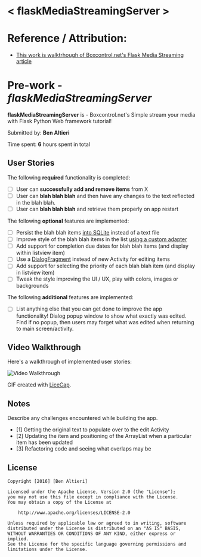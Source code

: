 # < flaskMediaStreamingServer >
# Reference / Attribution:
* [This work is walktrhough of Boxcontrol.net's Flask Media Streaming article](https://www.boxcontrol.net/simple-stream-your-media-with-flask-python-web-framework-tutorial.html)

# Pre-work - *flaskMediaStreamingServer*

**flaskMediaStreamingServer** is  - Boxcontrol.net's Simple stream your media with Flask Python Web framework tutorial!

Submitted by: **Ben Altieri**

Time spent: **6** hours spent in total

## User Stories

The following **required** functionality is completed:

* [ ] User can **successfully add and remove items** from X
* [ ] User can **blah blah blah** and then have any changes to the text reflected in the blah blah.
* [ ] User can **blah blah blah** and retrieve them properly on app restart

The following **optional** features are implemented:

* [ ] Persist the blah blah items [into SQLite](http://google.com) instead of a text file
* [ ] Improve style of the blah blah items in the list [using a custom adapter](http://google.com)
* [ ] Add support for completion due dates for blah blah items (and display within listview item)
* [ ] Use a [DialogFragment](http://google.com) instead of new Activity for editing items
* [ ] Add support for selecting the priority of each blah blah item (and display in listview item)
* [ ] Tweak the style improving the UI / UX, play with colors, images or backgrounds

The following **additional** features are implemented:

* [ ] List anything else that you can get done to improve the app functionality!
Dialog popup window to show what exactly was edited.  Find if no popup, then users may forget what was edited when returning to main screen/activity.

## Video Walkthrough 

Here's a walkthrough of implemented user stories:

<img src='https://www.google.com' title='Video Walkthrough' width='' alt='Video Walkthrough' />

GIF created with [LiceCap](http://www.cockos.com/licecap/).

## Notes

Describe any challenges encountered while building the app.
* [1] Getting the original text to populate over to the edit Activity
* [2] Updating the item and positioning of the ArrayList when a particular item has been updated
* [3] Refactoring code and seeing what overlaps may be

## License

    Copyright [2016] [Ben Altieri]

    Licensed under the Apache License, Version 2.0 (the "License");
    you may not use this file except in compliance with the License.
    You may obtain a copy of the License at

        http://www.apache.org/licenses/LICENSE-2.0

    Unless required by applicable law or agreed to in writing, software
    distributed under the License is distributed on an "AS IS" BASIS,
    WITHOUT WARRANTIES OR CONDITIONS OF ANY KIND, either express or implied.
    See the License for the specific language governing permissions and
    limitations under the License.

